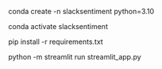 conda create -n slacksentiment python=3.10

conda activate slacksentiment

pip install -r requirements.txt

python -m streamlit run streamlit_app.py


